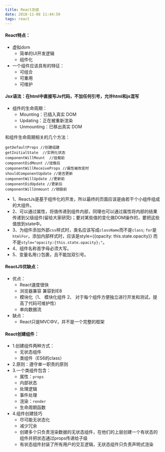 ```yaml
---
title: React总结
date: 2018-11-08 11:44:59
tags: react
---
```

#### React特点：

- 虚拟dom
    - 简单的UI开发逻辑
    - 组件化
 - 一个组件应该具有的特征：
    - 可组合
    - 可重用
    - 可维护
#### Jsx语法：在html中直接写Js代码，不加任何引号，允许html和js混写

- 组件的生命周期：
    - Mounting：已插入真实 DOM
    - Updating：正在被重新渲染
    - Unmounting：已移出真实 DOM

 和组件生命周期相关的几个方法：
```
getDefaultProps //创建组建
getInitialState  //实例化状态
componentWillMount  //挂载前
componentDidMount //挂载后
componentWillReceiveProps //属性被改变时
shouldComponentUpdate //是否更新
componentWillUpdate //更新前
componentDidUpdate //更新后
componentWillUnmount //销毁前
```

- 1、ReactJs是基于组件化的开发，所以最终的页面应该是由若干个小组件组成的大组件。
- 2、可以通过属性，将值传递到组件内部，同理也可以通过属性将内部的结果传递到父级组件(留给大家研究)；要对某些值的变化做DOM操作的，要把这些值放到state中。
- 3、为组件添加外部`css`样式时，类名应该写成`className`而不是`class`;
`for`是`htmlFor`，添加内部样式时，应该是style=&#123;&#123;opacity: this.state.opacity&#125;&#125;
而不是```style="opacity:{this.state.opacity};"```。
- 4、组件名称首字母必须大写。
- 5、变量名用`{}`包裹，且不能加双引号。
#### ReactJS优缺点：
- 优点：
    - React速度很快
    - 浏览器兼容 兼容到IE8
    - 模块化（1、 模块化组件 2、 对于每个组件方便独立进行开发和测试，提高了代码可维护性）
    - 单向数据流
- 缺点：
    - React只是MVC中V，并不是一个完整的框架
#### React创建组件：

- 1.创建组件两种方式：
    - 无状态组件
    - 类组件（ES6的class）
- 2.原则：遵守单一职责的原则
- 3.一个类组件包含：
    - 属性：`props`
    - 内部状态
    - 处理逻辑
    - 事件处理
    - 渲染：`render`
    - 生命周期函数
- 4.组件创建技巧
    - 尽可能无状态化
    - 减少冗余
    - 创建多个只负责渲染数据的无状态组件，在他们的上层创建一个有状态的组件并把状态通过props传递给子级
    - 有状态组件封装了所有用户的交互逻辑，无状态组件只负责声明式渲染



